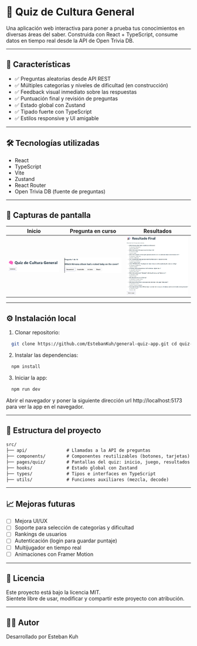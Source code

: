 # 🧠 Quiz de Cultura General

Una aplicación web interactiva para poner a prueba tus conocimientos en diversas áreas del saber. Construida con React + TypeScript, consume datos en tiempo real desde la API de Open Trivia DB.

---

## 🚀 Características

- ✅ Preguntas aleatorias desde API REST
- ✅ Múltiples categorías y niveles de dificultad (en construcción)
- ✅ Feedback visual inmediato sobre las respuestas
- ✅ Puntuación final y revisión de preguntas
- ✅ Estado global con Zustand
- ✅ Tipado fuerte con TypeScript
- ✅ Estilos responsive y UI amigable

---

## 🛠️ Tecnologías utilizadas

- React
- TypeScript
- Vite
- Zustand
- React Router
- Open Trivia DB (fuente de preguntas)

---

## 📸 Capturas de pantalla

| Inicio | Pregunta en curso | Resultados |
|--------|-------------------|------------|
| <img src="screenshots/home.jpg" width="450" alt="home page"/> | <img src="screenshots/question_example.jpg" width="450" alt="question example page"/> | <img src="screenshots/results.jpg" width="450" alt="results page"/> |


---

## ⚙️ Instalación local

1. Clonar repositorio:
```bash
  git clone https://github.com/EstebanKuh/general-quiz-app.git cd quiz-app
```

2. Instalar las dependencias:
```bash
  npm install
```

3. Iniciar la app:
```bash
  npm run dev
```

Abrir el navegador y poner la siguiente dirección url http://localhost:5173 para ver la app en el navegador.

---

## 📁 Estructura del proyecto

```
src/
├── api/               # Llamadas a la API de preguntas
├── components/        # Componentes reutilizables (botones, tarjetas)
├── pages/quiz/        # Pantallas del quiz: inicio, juego, resultados
├── hooks/             # Estado global con Zustand
├── types/             # Tipos e interfaces en TypeScript
├── utils/             # Funciones auxiliares (mezcla, decode)
```
---

## 📈 Mejoras futuras

- [ ] Mejora UI/UX
- [ ] Soporte para selección de categorías y dificultad
- [ ] Rankings de usuarios
- [ ] Autenticación (login para guardar puntaje)
- [ ] Multijugador en tiempo real
- [ ] Animaciones con Framer Motion

---

## 📄 Licencia

Este proyecto está bajo la licencia MIT.  
Sientete libre de usar, modificar y compartir este proyecto con atribución.

---

## 🧑‍💻 Autor

Desarrollado por Esteban Kuh
